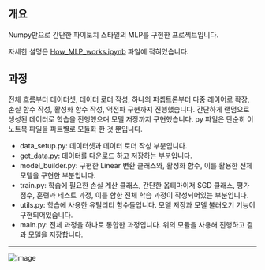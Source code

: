 ## 개요

Numpy만으로 간단한 파이토치 스타일의 MLP를 구현한 프로젝트입니다.

자세한 설명은 [How_MLP_works.ipynb](https://github.com/RK-IM/Projects/blob/main/How_MLP_works/How_MLP_works.ipynb) 파일에 적혀있습니다.  

## 과정

전체 흐름부터 데이터셋, 데이터 로더 작성, 하나의 퍼셉트론부터 다중 레이어로 확장, 손실 함수 작성, 활성화 함수 작성, 역전파 구현까지 진행했습니다. 간단하게 랜덤으로 생성된 데이터로 학습을 진행했으며 모델 저장까지 구현했습니다. py 파일은 단순히 이 노트북 파일을 파트별로 모듈화 한 것 뿐입니다.

- data_setup.py: 데이터셋과 데이터 로더 작성 부분입니다.
- get_data.py: 데이터를 다운로드 하고 저장하는 부분입니다.
- model_builder.py: 구현한 Linear 변환 클래스와, 활성화 함수, 이를 활용한 전체 모델을 구현한 부분입니다.
- train.py: 학습에 필요한 손실 계산 클래스, 간단한 옵티마이저 SGD 클래스, 평가 점수, 훈련과 테스트 과정, 이를 합한 전체 학습 과정이 작성되어있는 부분입니다.
- utils.py: 학습에 사용한 유틸리티 함수들입니다. 모델 저장과 모델 불러오기 기능이 구현되어있습니다.
- main.py: 전체 과정을 하나로 통합한 과정입니다. 위의 모듈을 사용해 진행하고 결과 모델을 저장합니다.

---

![image](https://user-images.githubusercontent.com/94027045/220049928-67a7103f-4e85-46a5-a020-8c653b7ac9ad.png)
